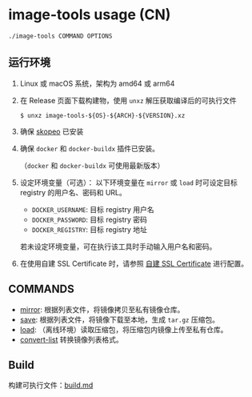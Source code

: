 # image-tools usage (CN)

```
./image-tools COMMAND OPTIONS
```

## 运行环境

1. Linux 或 macOS 系统，架构为 amd64 或 arm64
1. 在 Release 页面下载构建物，使用 `unxz` 解压获取编译后的可执行文件

    ```console
    $ unxz image-tools-${OS}-${ARCH}-${VERSION}.xz
    ```

1. 确保 [skopeo](https://github.com/containers/skopeo) 已安装
1. 确保 `docker` 和 `docker-buildx` 插件已安装。

    （`docker` 和 `docker-buildx` 可使用最新版本）

1. 设定环境变量（可选）：
    以下环境变量在 `mirror` 或 `load` 时可设定目标 registry 的用户名、密码和 URL。
    - `DOCKER_USERNAME`: 目标 registry 用户名
    - `DOCKER_PASSWORD`: 目标 registry 密码
    - `DOCKER_REGISTRY`: 目标 registry 地址

    若未设定环境变量，可在执行该工具时手动输入用户名和密码。
1. 在使用自建 SSL Certificate 时，请参照 [自建 SSL Certificate](./self-signed-ssl.md) 进行配置。

## COMMANDS

- [mirror](./mirror.md): 根据列表文件，将镜像拷贝至私有镜像仓库。
- [save](./save.md): 根据列表文件，将镜像下载至本地，生成 `tar.gz` 压缩包。
- [load](./load.md): （离线环境）读取压缩包，将压缩包内镜像上传至私有仓库。
- [convert-list](./convert-list.md) 转换镜像列表格式。

## Build

构建可执行文件：[build.md](./build.md)
